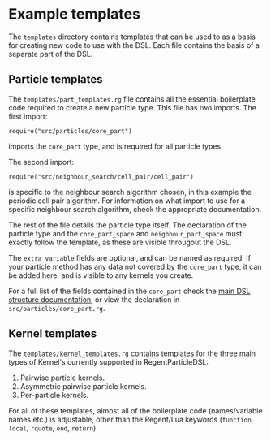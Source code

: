 # Example templates

The `templates` directory contains templates that can be used to as a basis for creating new code to use with the
DSL. Each file contains the basis of a separate part of the DSL.

## Particle templates
The `templates/part_templates.rg` file contains all the essential boilerplate code required to create a new particle
type. This file has two imports. The first import:
```
require("src/particles/core_part")
```
imports the `core_part` type, and is required for all particle types.

The second import:
```
require("src/neighbour_search/cell_pair/cell_pair")
```
is specific to the neighbour search algorithm chosen, in this example the periodic cell pair algorithm. For
information on what import to use for a specific neighbour search algorithm, check the appropriate documentation.

The rest of the file details the particle type itself. The declaration of the particle type and the `core_part_space` and
`neighbour_part_space` must exactly follow the template, as these are visible througout the DSL.

The `extra_variable` fields are optional, and can be named as required. If your particle method has any data not
covered by the `core_part` type, it can be added here, and is visible to any kernels you create.

For a full list of the fields contained in the `core_part` check the [main DSL structure documentation](DSL.md), or 
view the declaration in `src/particles/core_part.rg`.

## Kernel templates
The `templates/kernel_templates.rg` contains templates for the three main types of Kernel's currently supported in 
RegentParticleDSL:
1. Pairwise particle kernels.
2. Asymmetric pairwise particle kernels.
3. Per-particle kernels.

For all of these templates, almost all of the boilerplate code (names/variable names etc.) is adjustable, other than the 
Regent/Lua keywords (`function`, `local`, `rquote`, `end`, `return`).
